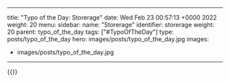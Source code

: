 
---
title: "Typo of the Day: Storerage"
date: Wed Feb 23 00:57:13 +0000 2022
weight: 20
menu:
  sidebar:
    name: "Storerage"
    identifier: storerage
    weight: 20
    parent: typo_of_the_day
tags: ["#TypoOfTheDay"]
type: posts/typo_of_the_day
hero: images/posts/typo_of_the_day.jpg
images:
- images/posts/typo_of_the_day.jpg
---


{{<tweet user="mariatta" id="1496287998488596483">}}

